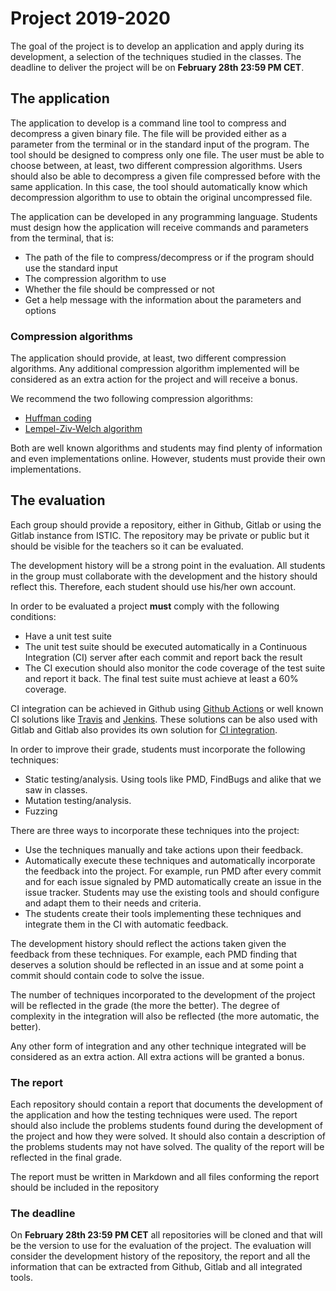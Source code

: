 # Project 2019-2020

The goal of the project is to develop an application and apply during its development, a selection of the techniques studied in the classes.
The deadline to deliver the project will be on **February 28th 23:59 PM CET**.

## The application

The application to develop is a command line tool to compress and decompress a given binary file. The file will be provided either as a parameter from the terminal or in the standard input of the program. The tool should be designed to compress only one file. The user must be able to choose between, at least, two different compression algorithms. Users should also be able to decompress a given file compressed before with the same application. In this case, the tool should automatically know which decompression algorithm to use to obtain the original uncompressed file.

The application can be developed in any programming language. Students must design how the application will receive commands and parameters from the terminal, that is:
- The path of the file to compress/decompress or if the program should use the standard input
- The compression algorithm to use
- Whether the file should be compressed or not
- Get a help message with the information about the parameters and options

### Compression algorithms

The application should provide, at least, two different compression algorithms. Any additional compression algorithm implemented will be considered as an extra action for the project and will receive a bonus.

We recommend the two following compression algorithms:

- [Huffman coding](https://en.wikipedia.org/wiki/Huffman_coding)
- [Lempel-Ziv-Welch algorithm](https://en.wikipedia.org/wiki/Lempel%E2%80%93Ziv%E2%80%93Welch)

Both are well known algorithms and students may find plenty of information and even implementations online. However, students must provide their own implementations.

## The evaluation

Each group should provide a repository, either in Github, Gitlab or using the Gitlab instance from ISTIC. The repository may be private or public but it should be visible for the teachers so it can be evaluated.

The development history will be a strong point in the evaluation. All students in the group must collaborate with the development and the history should reflect this. Therefore, each student should use his/her own account.

In order to be evaluated a project **must** comply with the following conditions:

- Have a unit test suite
- The unit test suite should be executed automatically in a Continuous Integration (CI) server after each commit and report back the result
- The CI execution should also monitor the code coverage of the test suite and report it back. The final test suite must achieve at least a 60% coverage.

CI integration can be achieved in Github using [Github Actions](https://github.com/features/actions) or well known CI solutions like [Travis](https://travis-ci.org/) and [Jenkins](https://jenkins.io/). These solutions can be also used with Gitlab and Gitlab also provides its own solution for [CI integration](https://docs.gitlab.com/ee/ci/).


In order to improve their grade, students must incorporate the following techniques:

- Static testing/analysis. Using tools like PMD, FindBugs and alike that we saw in classes.
- Mutation testing/analysis.
- Fuzzing

There are three ways to incorporate these techniques into the project:
- Use the techniques manually and take actions upon their feedback.
- Automatically execute these techniques and automatically incorporate the feedback into the project. For example, run PMD after every commit and for each issue signaled by PMD automatically create an issue in the issue tracker. Students may use the existing tools and should configure and adapt them to their needs and criteria.
- The students create their tools implementing these techniques and integrate them in the CI with automatic feedback.

The development history should reflect the actions taken given the feedback from these techniques. For example, each PMD finding that deserves a solution should be reflected in an issue and at some point a commit should contain code to solve the issue.

The number of techniques incorporated to the development of the project will be reflected in the grade (the more the better). The degree of complexity in the integration will also be reflected (the more automatic, the better).

Any other form of integration and any other technique integrated will be considered as an extra action. All extra actions will be granted a bonus.

### The report

Each repository should contain a report that documents the development of the application and how the testing techniques were used. The report should also include the problems students found during the development of the project and how they were solved. It should also contain a description of the problems students may not have solved. The quality of the report will be reflected in the final grade.

The report must be written in Markdown and all files conforming the report should be included in the repository

### The deadline

On **February 28th 23:59 PM CET** all repositories will be cloned and that will be the version to use for the evaluation of the project. The evaluation will consider the development history of the repository, the report and all the information that can be extracted from Github, Gitlab and all integrated tools.
